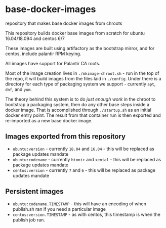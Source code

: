 # base-docker-images

repository that makes base docker images from chroots

This repository builds docker base images from scratch for ubuntu 16.04/18.094 and centos 6/7

These images are built using artifactory as the bootstrap mirror, and for centos, include palantir RPM keying.

All images have support for Palantir CA roots.

Most of the image creation lives in `./mkimage-chroot.sh` - run in the top of the repo, it will build images from the files laid in
`./config`. Under there is a directory for each type of packaging system we support - currently `apt`, `dnf`, and `yum`.

The theory behind this system is to do _just enough work_ in the chroot to bootstrap a packaging system, then do any other base steps
inside a docker image. That is accomplished through `./startup.sh` as an initial docker entry point. The result from that container run
is then exported and re-imported as a new base docker image.

## Images exported from this repository
- `ubuntu:version` - currently `18.04` and `16.04` - this will be replaced as package updates mandate
- `ubuntu:codename` - currently `bionic` and `xenial` - this will be replaced as package updates mandate
- `centos:version` - currently `7` and `6` - this will be replaced as package updates mandate

## Persistent images
- `ubuntu:codename.TIMESTAMP` - this will have an encoding of when publish.sh ran if you need a particular image
- `centos:version.TIMESTAMP` - as with centos, this timestamp is when the publish job ran.
